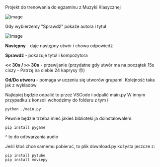 Projekt do trenowania do egzaminu z Muzyki Klasycznej

![image](https://github.com/kacperbochan/Klasyczna/assets/45052903/fe12470d-9800-4d7b-ae22-4e9b228d781c)

Gdy wybierzemy "Sprawdź" pokaże autora i tytuł

![image](https://github.com/kacperbochan/Klasyczna/assets/45052903/820452ee-f090-4281-819f-5ccdd8862d2a)


**Następny** - daje następny utwór i chowa odpowiedź

**Sprawdź** - pokazuje tytuł i kompozytora

**<< 30s / >> 30s** - przewijanie (przydatne gdy utwór ma na początek 15s ciszy - Patrzę na ciebie 24 kaprysy 😠)

**Od/Do utworu** - pomaga w uczeniu się utworów grupami. Kolejność taka jak z wykładów


Najlepiej będzie odpalić to przez VSCode i odpalić main.py
W innym przypadku z konsoli wchodzimy do folderu z tym i 
```
python ./main.py
```

Pewnie będzie trzeba mieć jakieś biblioteki ja doinstalowałem:
```
pip install pygame
```
^ to do odtwarzania audio

Jeśli ktoś chce samemu pobierać, to plik download.py kożysta jeszcze z:
```
pip install pytube
pip install moviepy
```

